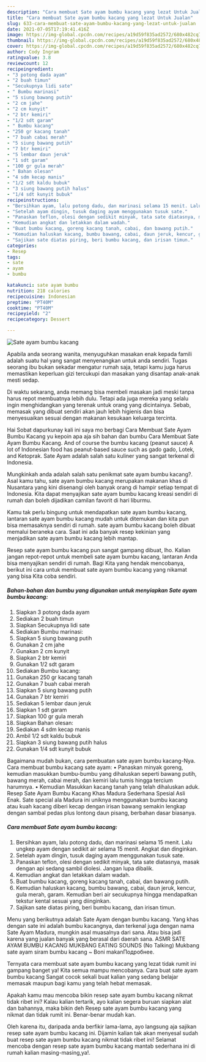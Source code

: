 ```yaml
---
description: "Cara membuat Sate ayam bumbu kacang yang lezat Untuk Jualan"
title: "Cara membuat Sate ayam bumbu kacang yang lezat Untuk Jualan"
slug: 633-cara-membuat-sate-ayam-bumbu-kacang-yang-lezat-untuk-jualan
date: 2021-07-05T17:19:41.416Z
image: https://img-global.cpcdn.com/recipes/a19d59f835ad2572/680x482cq70/sate-ayam-bumbu-kacang-foto-resep-utama.jpg
thumbnail: https://img-global.cpcdn.com/recipes/a19d59f835ad2572/680x482cq70/sate-ayam-bumbu-kacang-foto-resep-utama.jpg
cover: https://img-global.cpcdn.com/recipes/a19d59f835ad2572/680x482cq70/sate-ayam-bumbu-kacang-foto-resep-utama.jpg
author: Cody Ingram
ratingvalue: 3.8
reviewcount: 12
recipeingredient:
- "3 potong dada ayam"
- "2 buah timun"
- "Secukupnya lidi sate"
- " Bumbu marinasi"
- "5 siung bawang putih"
- "2 cm jahe"
- "2 cm kunyit"
- "2 btr kemiri"
- "1/2 sdt garam"
- " Bumbu kacang"
- "250 gr kacang tanah"
- "7 buah cabai merah"
- "5 siung bawang putih"
- "7 btr kemiri"
- "5 lembar daun jeruk"
- "1 sdt garam"
- "100 gr gula merah"
- " Bahan olesan"
- "4 sdm kecap manis"
- "1/2 sdt kaldu bubuk"
- "3 siung bawang putih halus"
- "1/4 sdt kunyit bubuk"
recipeinstructions:
- "Bersihkan ayam, lalu potong dadu, dan marinasi selama 15 menit. Lalu ungkep ayam dengan sedikit air selama 15 menit. Angkat dan dinginkan."
- "Setelah ayam dingin, tusuk daging ayam menggunakan tusuk sate."
- "Panaskan teflon, olesi dengan sedikit minyak, tata sate diatasnya, masak dengan api sedang sambil diolesi. Jangan lupa dibalik."
- "Kemudian angkat dan letakkan dalam wadah."
- "Buat bumbu kacang, goreng kacang tanah, cabai, dan bawang putih."
- "Kemudian haluskan kacang, bumbu bawang, cabai, daun jeruk, kencur, gula merah, garam. Kemudian beri air secukupnya hingga mendapatkan tekstur kental sesuai yang diinginkan."
- "Sajikan sate diatas piring, beri bumbu kacang, dan irisan timun."
categories:
- Resep
tags:
- sate
- ayam
- bumbu

katakunci: sate ayam bumbu 
nutrition: 218 calories
recipecuisine: Indonesian
preptime: "PT40M"
cooktime: "PT40M"
recipeyield: "2"
recipecategory: Dessert

---
```



![Sate ayam bumbu kacang](https://img-global.cpcdn.com/recipes/a19d59f835ad2572/680x482cq70/sate-ayam-bumbu-kacang-foto-resep-utama.jpg)

Apabila anda seorang wanita, menyuguhkan masakan enak kepada famili adalah suatu hal yang sangat menyenangkan untuk anda sendiri. Tugas seorang ibu bukan sekadar mengatur rumah saja, tetapi kamu juga harus memastikan keperluan gizi tercukupi dan masakan yang disantap anak-anak mesti sedap.

Di waktu  sekarang, anda memang bisa membeli masakan jadi meski tanpa harus repot membuatnya lebih dulu. Tetapi ada juga mereka yang selalu ingin menghidangkan yang terenak untuk orang yang dicintainya. Sebab, memasak yang dibuat sendiri akan jauh lebih higienis dan bisa menyesuaikan sesuai dengan makanan kesukaan keluarga tercinta. 

Hai Sobat dapurkunay kali ini saya mo berbagi Cara Membuat Sate Ayam Bumbu Kacang yu kepoin apa aja sih bahan dan bumbu Cara Membuat Sate Ayam Bumbu Kacang. And of course the bumbu kacang (peanut sauce) A lot of Indonesian food has peanut-based sauce such as gado gado, Lotek, and Ketoprak. Sate Ayam adalah salah satu kuliner yang sangat terkenal di Indonesia.

Mungkinkah anda adalah salah satu penikmat sate ayam bumbu kacang?. Asal kamu tahu, sate ayam bumbu kacang merupakan makanan khas di Nusantara yang kini disenangi oleh banyak orang di hampir setiap tempat di Indonesia. Kita dapat menyajikan sate ayam bumbu kacang kreasi sendiri di rumah dan boleh dijadikan camilan favorit di hari liburmu.

Kamu tak perlu bingung untuk mendapatkan sate ayam bumbu kacang, lantaran sate ayam bumbu kacang mudah untuk ditemukan dan kita pun bisa memasaknya sendiri di rumah. sate ayam bumbu kacang boleh dibuat memalui beraneka cara. Saat ini ada banyak resep kekinian yang menjadikan sate ayam bumbu kacang lebih mantap.

Resep sate ayam bumbu kacang pun sangat gampang dibuat, lho. Kalian jangan repot-repot untuk membeli sate ayam bumbu kacang, lantaran Anda bisa menyajikan sendiri di rumah. Bagi Kita yang hendak mencobanya, berikut ini cara untuk membuat sate ayam bumbu kacang yang nikamat yang bisa Kita coba sendiri.

<!--inarticleads1-->

##### Bahan-bahan dan bumbu yang digunakan untuk menyiapkan Sate ayam bumbu kacang:

1. Siapkan 3 potong dada ayam
1. Sediakan 2 buah timun
1. Siapkan Secukupnya lidi sate
1. Sediakan  Bumbu marinasi:
1. Siapkan 5 siung bawang putih
1. Gunakan 2 cm jahe
1. Gunakan 2 cm kunyit
1. Siapkan 2 btr kemiri
1. Gunakan 1/2 sdt garam
1. Sediakan  Bumbu kacang:
1. Gunakan 250 gr kacang tanah
1. Gunakan 7 buah cabai merah
1. Siapkan 5 siung bawang putih
1. Gunakan 7 btr kemiri
1. Sediakan 5 lembar daun jeruk
1. Siapkan 1 sdt garam
1. Siapkan 100 gr gula merah
1. Siapkan  Bahan olesan:
1. Sediakan 4 sdm kecap manis
1. Ambil 1/2 sdt kaldu bubuk
1. Siapkan 3 siung bawang putih halus
1. Gunakan 1/4 sdt kunyit bubuk


Bagaimana mudah bukan, cara pembuatan sate ayam bumbu kacang-Nya. Cara membuat bumbu kacang sate ayam: • Panaskan minyak goreng, kemudian masukkan bumbu-bumbu yang dihaluskan seperti bawang putih, bawang merah, cabai merah, dan kemiri lalu tumis hingga tercium harumnya. • Kemudian Masukkan kacang tanah yang telah dihaluskan aduk. Resep Sate Ayam Bumbu Kacang Khas Madura Sederhana Spesial Asli Enak. Sate special ala Madura ini uniknya menggunakan bumbu kacang atau kuah kacang diberi kecap dengan irisan bawang semakin lengkap dengan sambal pedas plus lontong daun pisang, berbahan dasar biasanya. 

<!--inarticleads2-->

##### Cara membuat Sate ayam bumbu kacang:

1. Bersihkan ayam, lalu potong dadu, dan marinasi selama 15 menit. Lalu ungkep ayam dengan sedikit air selama 15 menit. Angkat dan dinginkan.
1. Setelah ayam dingin, tusuk daging ayam menggunakan tusuk sate.
1. Panaskan teflon, olesi dengan sedikit minyak, tata sate diatasnya, masak dengan api sedang sambil diolesi. Jangan lupa dibalik.
1. Kemudian angkat dan letakkan dalam wadah.
1. Buat bumbu kacang, goreng kacang tanah, cabai, dan bawang putih.
1. Kemudian haluskan kacang, bumbu bawang, cabai, daun jeruk, kencur, gula merah, garam. Kemudian beri air secukupnya hingga mendapatkan tekstur kental sesuai yang diinginkan.
1. Sajikan sate diatas piring, beri bumbu kacang, dan irisan timun.


Menu yang berikutnya adalah Sate Ayam dengan bumbu kacang. Yang khas dengan sate ini adalah bumbu kacangnya, dan terkenal juga dengan nama Sate Ayam Madura, mungkin asal muasalnya dari sana. Atau bisa jadi karena yang jualan banyak yang berasal dari daerah sana. ASMR SATE AYAM BUMBU KACANG MUKBANG EATING SOUNDS (No Talking) Mukbang sate ayam siram bumbu kacang ~ Boni makanПодробнее. 

Ternyata cara membuat sate ayam bumbu kacang yang lezat tidak rumit ini gampang banget ya! Kita semua mampu mencobanya. Cara buat sate ayam bumbu kacang Sangat cocok sekali buat kalian yang sedang belajar memasak maupun bagi kamu yang telah hebat memasak.

Apakah kamu mau mencoba bikin resep sate ayam bumbu kacang nikmat tidak ribet ini? Kalau kalian tertarik, ayo kalian segera buruan siapkan alat dan bahannya, maka bikin deh Resep sate ayam bumbu kacang yang nikmat dan tidak rumit ini. Benar-benar mudah kan. 

Oleh karena itu, daripada anda berfikir lama-lama, ayo langsung aja sajikan resep sate ayam bumbu kacang ini. Dijamin kalian tak akan menyesal sudah buat resep sate ayam bumbu kacang nikmat tidak ribet ini! Selamat mencoba dengan resep sate ayam bumbu kacang mantab sederhana ini di rumah kalian masing-masing,ya!.

